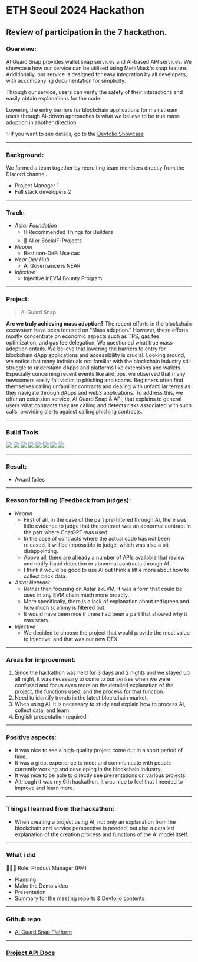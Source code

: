 # ETH Seoul 2024 Hackathon

## Review of participation in the 7 hackathon.

### Overview:
AI Guard Snap provides wallet snap services and AI-based API services.
We showcase how our service can be utilized using MetaMask's snap feature. Additionally, our service is designed for easy integration by all developers, with accompanying documentation for simplicity.

Through our service, users can verify the safety of their interactions and easily obtain explanations for the code.

Lowering the entry barriers for blockchain applications for mainstream users through AI-driven approaches is what we believe to be true mass adoption in another direction.

✨If you want to see details, go to the [Devfolio Showcase](https://devfolio.co/projects/dappassistants-9d92)

---
### Background:
We formed a team together by recruiting team members directly from the Discord channel.
- Project Manager 1
- Full stack developers 2

---
### Track:
- *Astar Foundation*
  - ⛓ Recommended Things for Builders
  - 🔐 AI or SocialFi Projects
- *Neopin* 
  - Best non-DeFi Use cas
- *Near Dev Hub* 
  - AI Governance is NEAR
- *Injective*
  - Injective inEVM Bounty Program

---
### Project:
> AI Guard Snap

**Are we truly achieving mass adoption?**
The recent efforts in the blockchain ecosystem have been focused on "Mass adoption." However, these efforts mostly concentrate on economic aspects such as TPS, gas fee optimization, and gas fee delegation.
We questioned what true mass adoption entails. We believe that lowering the barriers to entry for blockchain dApp applications and accessibility is crucial.
Looking around, we notice that many individuals not familiar with the blockchain industry still struggle to understand dApps and platforms like extensions and wallets.
Especially concerning recent events like airdrops, we observed that many newcomers easily fall victim to phishing and scams.
Beginners often find themselves calling unfamiliar contracts and dealing with unfamiliar terms as they navigate through dApps and web3 applications.
To address this, we offer an extension service, AI Guard Snap & API, that explains to general users what contracts they are calling and detects risks associated with such calls, providing alerts against calling phishing contracts.

---
### Build Tools
<img src="https://img.shields.io/badge/Typescript-3178C6?style=flat&logo=typescript&logoColor=white"/> <img src="https://img.shields.io/badge/Go-00ADD8?style=flat&logo=go&logoColor=white"/> <img src="https://img.shields.io/badge/JavaScript-F7DF1E?style=flat&logo=javascript&logoColor=white"/> <img src="https://img.shields.io/badge/Next.js-ffffff?style=flat&logo=nextdotjs&logoColor=black"/> <img src="https://img.shields.io/badge/React-61DAFB?style=flat&logo=react&logoColor=white"/> <img src="https://img.shields.io/badge/Solidity-363636?style=flat&logo=solidity&logoColor=white"/> <img src="https://img.shields.io/badge/Web3.js-F16822?style=flat&logo=web3dotjs&logoColor=white"/> <img src="https://img.shields.io/badge/Chainlink-375BD2?style=flat&logo=chainlink&logoColor=white"/>

---
### Result:
- Award failes

---
### Reason for falling (Feedback from judges):
- *Neopin*
  - First of all, in the case of the part pre-filtered through AI, there was little evidence to judge that the contract was an abnormal contract in the part where ChatGPT was used.
  - In the case of contracts where the actual code has not been released, it will be impossible to judge, which was also a bit disappointing.
  - Above all, there are already a number of APIs available that review and notify fraud detection or abnormal contracts through AI.
  - I think it would be good to use AI but think a little more about how to collect back data.
- *Astar Network*
  - Rather than focusing on Astar zkEVM, it was a form that could be used in any EVM chain much more broadly.
  - More specifically, there is a lack of explanation about red/green and how much scammy is filtered out.
  - It would have been nice if there had been a part that showed why it was scary.
- *Injective*
  - We decided to choose the project that would provide the most value to Injective, and that was our new DEX.

---
### Areas for improvement:
1) Since the hackathon was held for 3 days and 2 nights and we stayed up all night, it was necessary to come to our senses when we were confused and focus even more on the detailed explanation of the project, the functions used, and the process for that function.
2) Need to identify trends in the latest blockchain market.
3) When using AI, it is necessary to study and explain how to process AI, collect data, and learn.
4) English presentation required

---
### Positive aspects:
- It was nice to see a high-quality project come out in a short period of time.
- It was a great experience to meet and communicate with people currently working and developing in the blockchain industry.
- It was nice to be able to directly see presentations on various projects.
- Although it was my 6th hackathon, it was nice to feel that I needed to improve and learn more.

---
### Things I learned from the hackathon:
- When creating a project using AI, not only an explanation from the blockchain and service perspective is needed, but also a detailed explanation of the creation process and functions of the AI ​​model itself.

---
### What i did
👨🏼‍💻 Role: Product Manager (PM)

- Planning
- Make the Demo video
- Presentation
- Summary for the meeting reports & Devfolio contents

---
### Github repo
- [AI Guard Snap Platform](https://github.com/hackathemy/ai-guard-snap)

---
### [Project API Docs](https://aiguad.hackathemy.me/swagger/)
